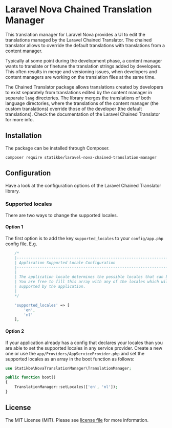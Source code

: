 # Laravel Nova Chained Translation Manager

This translation manager for Laravel Nova provides a UI to edit the translations managed by the Laravel Chained 
Translator. The chained translator allows to override the default translations with translations from a content manager. 

Typically at some point during the development phase, a content manager wants to translate or finetune the translation 
strings added by developers. This often results in merge and versioning issues, when developers and content managers 
are working on the translation files at the same time.  

The Chained Translator package allows translations created by developers to exist separately from translations edited by 
the content manager in separate `lang` directories. The library merges the translations of both language directories, 
where the translations of the content manager (the custom translations) override those of the developer (the default 
translations). Check the documentation of the Laravel Chained Translator for more info.

## Installation

The package can be installed through Composer.

```
composer require statikbe/laravel-nova-chained-translation-manager
```

## Configuration

Have a look at the configuration options of the Laravel Chained Translator library. 

### Supported locales

There are two ways to change the supported locales.
 
#### Option 1
The first option is to add the key `supported_locales` to your `config/app.php` config file. 
E.g.
```php
    /*
    |--------------------------------------------------------------------------
    | Application Supported Locale Configuration
    |--------------------------------------------------------------------------
    |
    | The application locale determines the possible locales that can be used.
    | You are free to fill this array with any of the locales which will be 
    | supported by the application.
    |
    */

    'supported_locales' => [
        'en',
        'nl'
    ],
```

#### Option 2
If your application already has a config that declares your locales than you are able to set the supported locales in 
any service provider. Create a new one or use the `app/Providers/AppServiceProvider.php` and set the supported locales 
as an array in the boot function as follows:

```php
use Statikbe\NovaTranslationManager\TranslationManager;

public function boot()
{
    TranslationManager::setLocales(['en', 'nl']);
}

```

## License
The MIT License (MIT). Please see [license file](LICENSE.md) for more information.
